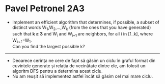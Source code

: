 # Pavel Petronel 2A3

<ul>
<li> Implement an efficient algorithm that determines, if possible, a subset of distinct words W<sub>1</sub>,W<sub>2</sub>,...,W<sub>k</sub> (from the ones that you have generated)
such that <b>k ≥ 3</b> and W<sub>i</sub> and W<sub>i+1</sub> are neighbors, for all i in [1..k], where W<sub>k+1</sub>=W<sub>1</sub>.<br>
Can you find the largest possible k? <br>
</li></ul>

<hr>

- Deoarece cerința ne cere de fapt să găsim un ciclu în graful format din cuvintele generate și relația de vecinătate dintre ele, am folosit un algoritm DFS pentru a determina acest ciclu.
- Nu am reușit să implementez astfel încât să găsim cel mai mare ciclu.
